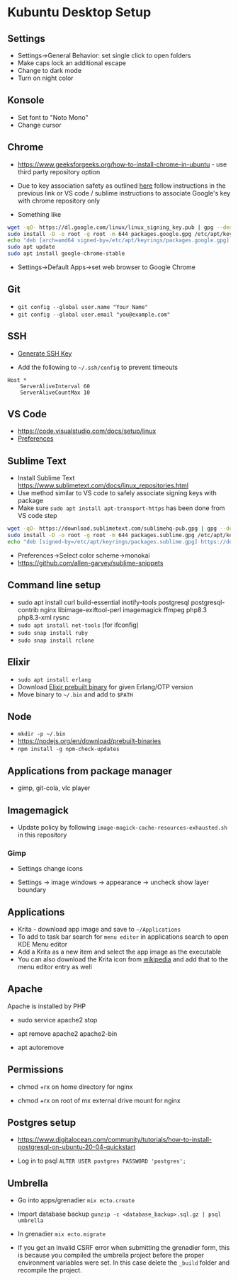 # Kubuntu Desktop Setup

## Settings

- Settings->General Behavior: set single click to open folders
- Make caps lock an additional escape
- Change to dark mode
- Turn on night color

## Konsole

- Set font to "Noto Mono"
- Change cursor

## Chrome

- https://www.geeksforgeeks.org/how-to-install-chrome-in-ubuntu - use third party repository option

- Due to key association safety as outlined [here](https://askubuntu.com/questions/1286545/what-commands-exactly-should-replace-the-deprecated-apt-key) follow instructions in the previous link or VS code / sublime instructions to associate Google's key with chrome repository only

- Something like

```sh
wget -qO- https://dl.google.com/linux/linux_signing_key.pub | gpg --dearmor > packages.google.gpg
sudo install -D -o root -g root -m 644 packages.google.gpg /etc/apt/keyrings/packages.google.gpg
echo "deb [arch=amd64 signed-by=/etc/apt/keyrings/packages.google.gpg] http://dl.google.com/linux/chrome/deb/ stable main" | sudo tee /etc/apt/sources.list.d/google-chrome.list
sudo apt update
sudo apt install google-chrome-stable
```

- Settings->Default Apps->set web browser to Google Chrome

## Git

- `git config --global user.name "Your Name"`
- `git config --global user.email "you@example.com"`

## SSH

- [Generate SSH Key](https://docs.github.com/en/authentication/connecting-to-github-with-ssh/generating-a-new-ssh-key-and-adding-it-to-the-ssh-agent)

- Add the following to `~/.ssh/config` to prevent timeouts

```
Host *
    ServerAliveInterval 60
    ServerAliveCountMax 10
```

## VS Code

- https://code.visualstudio.com/docs/setup/linux
- [Preferences](https://github.com/allen-garvey/vscode-preferences)

## Sublime Text

- Install Sublime Text https://www.sublimetext.com/docs/linux_repositories.html
- Use method similar to VS code to safely associate signing keys with package
- Make sure `sudo apt install apt-transport-https` has been done from VS code step

```sh
wget -qO- https://download.sublimetext.com/sublimehq-pub.gpg | gpg --dearmor > packages.sublime.gpg
sudo install -D -o root -g root -m 644 packages.sublime.gpg /etc/apt/keyrings/packages.sublime.gpg
echo "deb [signed-by=/etc/apt/keyrings/packages.sublime.gpg] https://download.sublimetext.com/ apt/stable/" | sudo tee /etc/apt/sources.list.d/sublime-text.list
```

- Preferences->Select color scheme->monokai
- https://github.com/allen-garvey/sublime-snippets

## Command line setup

- sudo apt install curl build-essential inotify-tools postgresql postgresql-contrib nginx libimage-exiftool-perl imagemagick ffmpeg php8.3 php8.3-xml rysnc
- `sudo apt install net-tools` (for ifconfig)
- `sudo snap install ruby`
- `sudo snap install rclone`

## Elixir

- `sudo apt install erlang`
- Download [Elixir prebuilt binary](https://github.com/elixir-lang/elixir/releases) for given Erlang/OTP version
- Move binary to `~/.bin` and add to `$PATH`

## Node

- `mkdir -p ~/.bin`
- https://nodejs.org/en/download/prebuilt-binaries
- `npm install -g npm-check-updates`

## Applications from package manager

- gimp, git-cola, vlc player

## Imagemagick

* Update policy by following `image-magick-cache-resources-exhausted.sh` in this repository

### Gimp

- Settings change icons

- Settings -> image windows -> appearance -> uncheck show layer boundary

## Applications

- Krita - download app image and save to `~/Applications`
- To add to task bar search for `menu editor` in applications search to open KDE Menu editor
- Add a Krita as a new item and select the app image as the executable
- You can also download the Krita icon from [wikipedia](https://en.wikipedia.org/wiki/Krita) and add that to the menu editor entry as well

## Apache

Apache is installed by PHP

- sudo service apache2 stop

- apt remove apache2 apache2-bin

- apt autoremove

## Permissions

- chmod +rx on home directory for nginx

- chmod +rx on root of mx external drive mount for nginx

## Postgres setup

- https://www.digitalocean.com/community/tutorials/how-to-install-postgresql-on-ubuntu-20-04-quickstart

- Log in to psql `ALTER USER postgres PASSWORD 'postgres';`

## Umbrella

- Go into apps/grenadier `mix ecto.create`

- Import database backup `gunzip -c <database_backup>.sql.gz | psql umbrella`

- In grenadier `mix ecto.migrate`

- If you get an Invalid CSRF error when submitting the grenadier form, this is because you compiled the umbrella project before the proper environment variables were set. In this case delete the `_build` folder and recompile the project.

